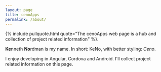 ```yaml
---
layout: page
title: cenoApps
permalink: /about/ 
---
```


{% include pullquote.html quote="The cenoApps web page is a hub and collection of project related information" %}.


**Ke**nneth **No**rdman is my name. In short: KeNo, with better styling: *Ceno*.

I enjoy developing in Angular, Cordova and Android. I'll collect project related information on this page.





